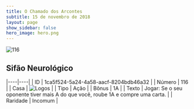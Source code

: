 ```yaml
---
title: O Chamado dos Arcontes
subtitle: 15 de novembro de 2018
layout: page
show_sidebar: false
hero_image: hero.png
---
```


![116](https://cdn.keyforgegame.com/media/card_front/pt/341_116_CW34G484FFRV_pt.png)

## Sifão Neurológico

|----|----|
| ID | 1ca5f524-5a24-4a58-aacf-8204bdb46a32 |
| Número | 116 |
| Casa | ![Logos](https://archonarcana.com/images/thumb/c/ce/Logos.png/22px-Logos.png "Logos") |
| Tipo | Ação |
| Bônus | 1A |
| Texto | Jogar: Se o seu oponente tiver mais A do que você, roube 1A e compre uma carta. |
| Raridade | Incomum |
